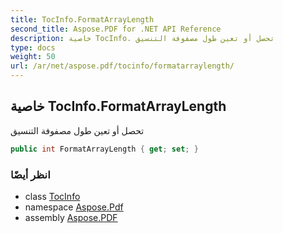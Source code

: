 ```yaml
---
title: TocInfo.FormatArrayLength
second_title: Aspose.PDF for .NET API Reference
description: خاصية TocInfo. تحصل أو تعين طول مصفوفة التنسيق
type: docs
weight: 50
url: /ar/net/aspose.pdf/tocinfo/formatarraylength/
---
```

## خاصية TocInfo.FormatArrayLength

تحصل أو تعين طول مصفوفة التنسيق

```csharp
public int FormatArrayLength { get; set; }
```

### انظر أيضًا

* class [TocInfo](../)
* namespace [Aspose.Pdf](../../../aspose.pdf/)
* assembly [Aspose.PDF](../../../)